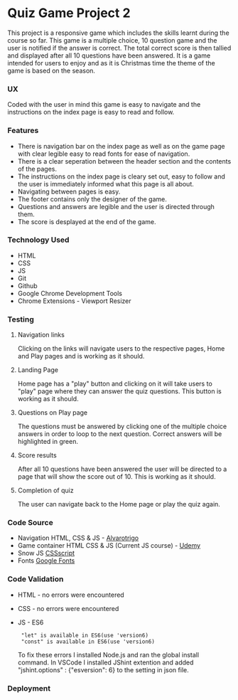 # Quiz Game Project 2
This project is a responsive game which includes the skills learnt during the course so far. This game is a multiple choice, 10 question game and the user is notified if the answer is correct.  The total correct score is then tallied and displayed after all 10 questions have been answered. It is a game intended for users to enjoy and as it is Christmas time the theme of the game is based on the season.

### UX
Coded with the user in mind this game is easy to navigate and the instructions on the index page is easy to read and follow.

### Features

- There is navigation bar on the index page as well as on the game page with clear legible easy to read fonts for ease of navigation. 
- There is a clear seperation between the header section and the contents of the pages.
- The instructions on the index page is cleary set out, easy to follow and the user is immediately informed what this page is all about.
- Navigating between pages is easy.
- The footer contains only the designer of the game.
- Questions and answers are legible and the user is directed through them.
- The score is desplayed at the end of the game.

### Technology Used

- HTML
- CSS
- JS
- Git
- Github
- Google Chrome Development Tools
- Chrome Extensions - Viewport Resizer
               
### Testing

1.  Navigation links
    
    Clicking on the links will navigate users to the respective pages, Home and Play pages and is working as it should.

2.  Landing Page

    Home page has a "play" button and clicking on it will take users to "play" page where they can answer the quiz questions. This button is working as it should.

3.  Questions on Play page

    The questions must be answered by clicking one of the multiple choice answers in order to loop to the next question. Correct answers will be highlighted in green. 

4.  Score results

    After all 10 questions have been answered the user will be directed to a page that will show the score out of 10. This is working as it should.

5.  Completion of quiz

    The user can navigate back to the Home page or play the quiz again.

### Code Source

- Navigation HTML, CSS & JS - [Alvarotrigo](https://alvarotrigo.com)
- Game container HTML CSS & JS (Current JS course) - [Udemy](www.udemy.com)
- Snow JS [CSSscript](https://www.cssscript.com/minimalist-falling-snow-effect-with-pure-javascript-snow-js/)
- Fonts [Google Fonts](https://fonts.googleapis.com/css2?family=Poppins:ital,wght@0,100;0,200;0,300;0,400;0,500;0,600;0,700;0,800;0,900;1,100;1,200;1,300;1,400;1,500;1,600;1,700;1,800;1,900&display=swap)

### Code Validation

- HTML - no errors were encountered
- CSS - no errors were encountered
- JS - ES6 
  
       "let" is available in ES6(use 'version6)
       "const" is available in ES6(use 'version6)

    To fix these errors I installed Node.js and ran the global install command.  In VSCode I installed JShint extention and added "jshint.options" : {"esversion": 6} to the setting in json file.
    
### Deployment